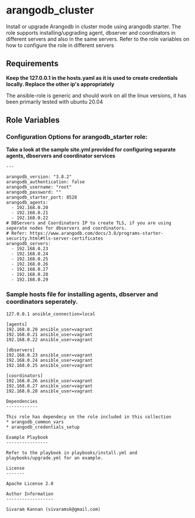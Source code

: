 arangodb_cluster
=========

Install or upgrade Arangodb in cluster mode using arangodb starter. The role supports installing/upgrading agent, dbserver and coordinators in different servers and also in the same servers. Refer to the role variables on how to configure the role in different servers 

Requirements
------------

**Keep the 127.0.0.1 in the hosts.yaml as it is used to create credentials locally. Replace the other ip's appropriately**

The ansible-role is generic and should work on all the linux versions, it has been primarily tested with ubuntu 20.04

Role Variables
--------------

### Configuration Options for arangodb_starter role: 
__Take a look at the sample site.yml provided for configuring separate agents, dbservers and coordinator services__
```
---

arangodb_version: "3.8.2"
arangodb_authentication: false
arangodb_username: "root"
arangodb_password: ""
arangodb_starter_port: 8528
arangodb_agents:
  - 192.168.0.20
  - 192.168.0.21
  - 192.168.0.22
# DBServers and Coordinators IP to create TLS, if you are using seperate nodes for dbservers and coordinators.
# Refer: https://www.arangodb.com/docs/3.8/programs-starter-security.html#tls-server-certificates
arangodb_servers: 
  - 192.168.0.23
  - 192.168.0.24
  - 192.168.0.25
  - 192.168.0.26
  - 192.168.0.27
  - 192.168.0.28
  - 192.168.0.29
```
### Sample hosts file for installing agents, dbserver and coordinators seperately. 

```
127.0.0.1 ansible_connection=local

[agents]
192.168.0.20 ansible_user=vagrant 
192.168.0.21 ansible_user=vagrant
192.168.0.22 ansible_user=vagrant

[dbservers]
192.168.0.23 ansible_user=vagrant 
192.168.0.24 ansible_user=vagrant
192.168.0.25 ansible_user=vagrant

[coordinators]
192.168.0.26 ansible_user=vagrant 
192.168.0.27 ansible_user=vagrant
192.168.0.28 ansible_user=vagrant

Dependencies
------------

This role has dependecy on the role included in this collection
* arangodb_common_vars
* arangodb_credentials_setup

Example Playbook
----------------

Refer to the playbook in playbooks/install.yml and playbooks/upgrade.yml for an example.

License
-------

Apache License 2.0

Author Information
------------------

Sivaram Kannan (sivaramsk@gmail.com)
